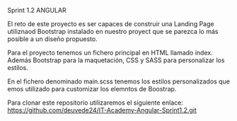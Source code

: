 Sprint 1.2 ANGULAR 


El reto de este proyecto es ser capaces de construir una Landing Page utiliznaod Bootstrap instalado en nuestro proyect que se parezca lo más posible a un diseño propuesto.

Para el proyecto tenemos un fichero principal en HTML llamado index. Además Bootstrap para la maquetación, CSS y SASS para personalizar los estilos.

En el fichero denominado main.scss tenemos los estilos personalizados que emos utilizado para customizar los elemntos de Boostrap.


Para clonar este repositorio utilizaremos el siguiente enlace: 
https://github.com/deuvede24/IT-Academy-Angular-Sprint1.2.git


